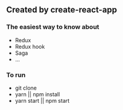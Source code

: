 ## Created by create-react-app

### The easiest way to know about

- Redux
- Redux hook
- Saga
- ...

### To run

- git clone
- yarn || npm install
- yarn start || npm start
